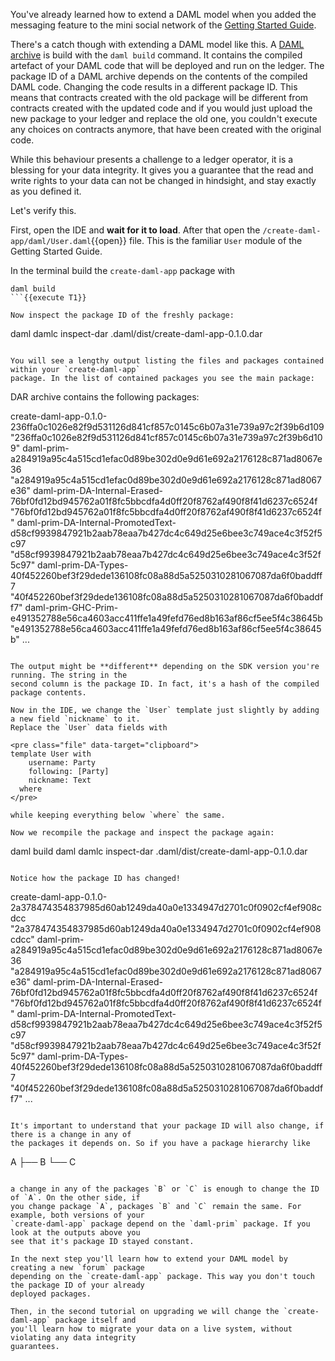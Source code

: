 You've already learned how to extend a DAML model when you added the messaging feature to the mini
social network of the [Getting Started
Guide](https://daml.com/learn/getting-started/your-first-feature).

There's a catch though with extending a DAML model like this. A [DAML
archive](https://docs.daml.com/daml/reference/packages.html) is build with the `daml build` command.
It contains the compiled artefact of your DAML code that will be deployed and run on the ledger.
The package ID of a DAML archive depends on the contents of the compiled DAML code. Changing the
code results in a different package ID. This means that contracts created with the old package will
be different from contracts created with the updated code and if you would just upload the new
package to your ledger and replace the old one, you couldn't execute any choices on contracts
anymore, that have been created with the original code.

While this behaviour presents a challenge to a ledger operator, it is a blessing for your data
integrity. It gives you a guarantee that the read and write rights to your data can not be changed
in hindsight, and stay exactly as you defined it.

Let's verify this.

First, open the IDE and **wait for it to load**. After that open the `/create-daml-app/daml/User.daml`{{open}} file.
This is the familiar `User` module of the Getting Started Guide.

In the terminal build the `create-daml-app` package with

```
daml build
```{{execute T1}}

Now inspect the package ID of the freshly package:

```
daml damlc inspect-dar .daml/dist/create-daml-app-0.1.0.dar
```{{execute T1}}

You will see a lengthy output listing the files and packages contained within your `create-daml-app`
package. In the list of contained packages you see the main package:

```
DAR archive contains the following packages:

create-daml-app-0.1.0-236ffa0c1026e82f9d531126d841cf857c0145c6b07a31e739a97c2f39b6d109 "236ffa0c1026e82f9d531126d841cf857c0145c6b07a31e739a97c2f39b6d109"
daml-prim-a284919a95c4a515cd1efac0d89be302d0e9d61e692a2176128c871ad8067e36 "a284919a95c4a515cd1efac0d89be302d0e9d61e692a2176128c871ad8067e36"
daml-prim-DA-Internal-Erased-76bf0fd12bd945762a01f8fc5bbcdfa4d0ff20f8762af490f8f41d6237c6524f "76bf0fd12bd945762a01f8fc5bbcdfa4d0ff20f8762af490f8f41d6237c6524f"
daml-prim-DA-Internal-PromotedText-d58cf9939847921b2aab78eaa7b427dc4c649d25e6bee3c749ace4c3f52f5c97 "d58cf9939847921b2aab78eaa7b427dc4c649d25e6bee3c749ace4c3f52f5c97"
daml-prim-DA-Types-40f452260bef3f29dede136108fc08a88d5a5250310281067087da6f0baddff7 "40f452260bef3f29dede136108fc08a88d5a5250310281067087da6f0baddff7"
daml-prim-GHC-Prim-e491352788e56ca4603acc411ffe1a49fefd76ed8b163af86cf5ee5f4c38645b "e491352788e56ca4603acc411ffe1a49fefd76ed8b163af86cf5ee5f4c38645b"
...
```

The output might be **different** depending on the SDK version you're running. The string in the
second column is the package ID. In fact, it's a hash of the compiled package contents.

Now in the IDE, we change the `User` template just slightly by adding a new field `nickname` to it.
Replace the `User` data fields with

<pre class="file" data-target="clipboard">
template User with
    username: Party
    following: [Party]
    nickname: Text
  where
</pre>

while keeping everything below `where` the same.

Now we recompile the package and inspect the package again:

```
daml build
daml damlc inspect-dar .daml/dist/create-daml-app-0.1.0.dar
```{{execute T1}}

Notice how the package ID has changed!

```
create-daml-app-0.1.0-2a378474354837985d60ab1249da40a0e1334947d2701c0f0902cf4ef908cdcc "2a378474354837985d60ab1249da40a0e1334947d2701c0f0902cf4ef908cdcc"
daml-prim-a284919a95c4a515cd1efac0d89be302d0e9d61e692a2176128c871ad8067e36 "a284919a95c4a515cd1efac0d89be302d0e9d61e692a2176128c871ad8067e36"
daml-prim-DA-Internal-Erased-76bf0fd12bd945762a01f8fc5bbcdfa4d0ff20f8762af490f8f41d6237c6524f "76bf0fd12bd945762a01f8fc5bbcdfa4d0ff20f8762af490f8f41d6237c6524f"
daml-prim-DA-Internal-PromotedText-d58cf9939847921b2aab78eaa7b427dc4c649d25e6bee3c749ace4c3f52f5c97 "d58cf9939847921b2aab78eaa7b427dc4c649d25e6bee3c749ace4c3f52f5c97"
daml-prim-DA-Types-40f452260bef3f29dede136108fc08a88d5a5250310281067087da6f0baddff7 "40f452260bef3f29dede136108fc08a88d5a5250310281067087da6f0baddff7"
...
```

It's important to understand that your package ID will also change, if there is a change in any of
the packages it depends on. So if you have a package hierarchy like

```
A
├── B
└── C
```

a change in any of the packages `B` or `C` is enough to change the ID of `A`. On the other side, if
you change package `A`, packages `B` and `C` remain the same. For example, both versions of your
`create-daml-app` package depend on the `daml-prim` package. If you look at the outputs above you
see that it's package ID stayed constant.

In the next step you'll learn how to extend your DAML model by creating a new `forum` package
depending on the `create-daml-app` package. This way you don't touch the package ID of your already
deployed packages.

Then, in the second tutorial on upgrading we will change the `create-daml-app` package itself and
you'll learn how to migrate your data on a live system, without violating any data integrity
guarantees.
